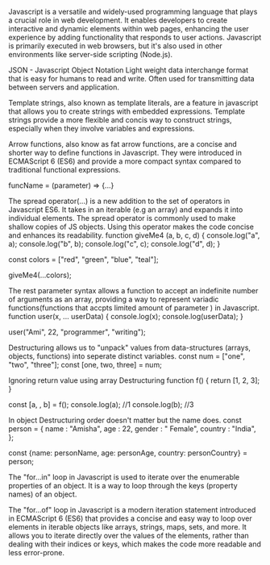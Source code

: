 Javascript is a versatile and widely-used programming language that plays a crucial role in web development. It enables developers to create interactive and dynamic elements within web pages, enhancing the user experience by adding functionality that responds to user actions. Javascript is primarily executed in web browsers, but it's also used in other environments like server-side scripting (Node.js).



JSON - Javascript Object Notation
Light weight data interchange format that is easy for humans to read and write. Often used for transmitting data between servers and application.


Template strings, also known as template literals, are a feature in javascript that allows you to create strings with embedded expressions.  Template strings provide a more flexible and concis way to construct strings, especially when they involve variables and expressions.

Arrow functions, also know as fat arrow functions, are a concise and shorter way to define functions in Javascript. They were introduced in ECMAScript 6 (ES6) and provide a more compact syntax compared to traditional functional expressions.

funcName = (parameter) => {...}


The spread operator(...) is  a new addition to the set of operators in Javascript ES6. It takes in an iterable (e.g an array) and expands it into individual elements. The spread operator is commonly used to make shallow copies of JS objects. Using this operator makes the code concise and enhances its readability.
function giveMe4 (a, b, c, d) {
    console.log("a", a);
    console.log("b", b);
    console.log("c", c);
    console.log("d", d);
}

const colors = ["red", "green", "blue", "teal"];

giveMe4(...colors);



The rest parameter syntax allows a function to accept an indefinite number of arguments as an array, providing a way to represent variadic functions(functions that accpts limited amount of parameter ) in Javascript.
function user(x, ... userData) {
    console.log(x);
    console.log(userData);
}

user("Ami", 22, "programmer", "writing");


Destructuring allows us to "unpack" values from data-structures (arrays, objects, functions) into seperate distinct variables. 
 const num = ["one", "two", "three"];
 const [one, two, three] = num;


 Ignoring return value using array Destructuring
 function f() {
    return [1, 2, 3];
}

const [a, , b] = f();
console.log(a); //1
console.log(b); //3

In object Destructuring order doesn't matter but the name does.
const person = {
    name : "Amisha",
    age : 22,
    gender : "  Female",
    country : "India",
};

const {name: personName, age: personAge, country: personCountry} = person;


The "for...in" loop in Javascript is used to iterate over the enumerable properties of an object. It is a way to loop through the keys (property names) of an object.

The "for...of" loop in Javascript is a modern iteration statement introduced in ECMAScript 6 (ES6) that provides a concise and easy way to loop over elements in iterable objects like arrays, strings, maps, sets, and more. It allows you to iterate directly over the values of the elements, rather than dealing with their indices or keys, which makes the code more readable and less error-prone.

